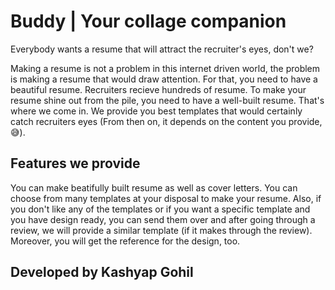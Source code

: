 # Buddy | Your collage companion

Everybody wants a resume that will attract the recruiter's eyes, don't we?

Making a resume is not a problem in this internet driven world, the problem is making a resume that would draw attention. For that, you need to have a beautiful resume. Recruiters recieve hundreds of resume. To make your resume shine out from the pile, you need to have a well-built resume. That's where we come in. We provide you best templates that would certainly catch recruiters eyes (From then on, it depends on the content you provide, 😅).

## Features we provide

You can make beatifully built resume as well as cover letters. You can choose from many templates at your disposal to make your resume. Also, if you don't like any of the templates or if you want a specific template and you have design ready, you can send them over and after going through a review, we will provide a similar template (if it makes through the review). Moreover, you will get the reference for the design, too.

## Developed by Kashyap Gohil